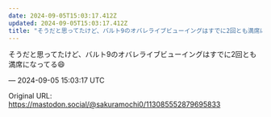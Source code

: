 ```yaml
---
date: 2024-09-05T15:03:17.412Z
updated: 2024-09-05T15:03:17.412Z
title: "そうだと思ってたけど、バルト9のオバレライブビューイングはすでに2回とも満席にな[...]"
---
```


<p>そうだと思ってたけど、バルト9のオバレライブビューイングはすでに2回とも満席になってる😄</p>

&mdash; 2024-09-05 15:03:17 UTC

Original URL: https://mastodon.social/@sakuramochi0/113085552879695833
